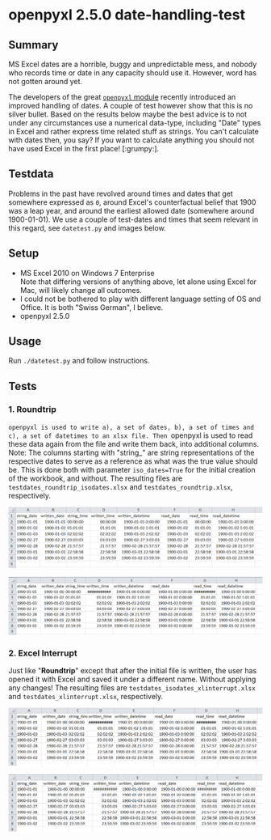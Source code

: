 # openpyxl 2.5.0 date-handling-test

## Summary

MS Excel dates are a horrible, buggy and unpredictable mess, and
nobody who records time or date in any capacity should use
it. However, word has not gotten around yet.

The developers of the great [`openpyxl` module](https://bitbucket.org/openpyxl/openpyxl) recently introduced an improved handling of dates. A couple of test however show that this is no silver bullet. Based on the results below maybe the best advice is to not under any circumstances use a numerical data-type, including "Date" types in Excel and rather express time related stuff as strings. You can't calculate with dates then, you say? If you want to calculate anything you should not have used Excel in the first place! [:grumpy:].

## Testdata

Problems in the past have revolved around times and dates that get somewhere expressed as `0`, around Excel's counterfactual belief that 1900 was a leap year, and around the earliest allowed date (somewhere around 1900-01-01). We use a couple of test-dates and times that seem relevant in this regard, see `datetest.py` and images below. 

## Setup

+ MS Excel 2010 on Windows 7 Enterprise   
Note that differing versions of anything above, let alone using Excel for Mac, will likely change all outcomes.
+ I could not be bothered to play with different language setting of OS and Office. It is both "Swiss German", I believe.
+ openpyxl 2.5.0

## Usage

Run `./datetest.py` and follow instructions.

## Tests

### 1. Roundtrip

`openpyxl is used to write a), a set of dates, b), a set of times and c), a set of datetimes to an xlsx file. Then `openpyxl is used to read these data again from the file and write them back, into additional columns. Note: The columns starting with "string_" are string representations of the respective dates to serve as a reference as what was the true value should be. This is done both with parameter `iso_dates=True` for the initial creation of the workbook, and without. The resulting files are `testdates_roundtrip_isodates.xlsx` and `testdates_roundtrip.xlsx`, respectively.

![**Roundtrip with `iso_dates=True`**: looks OK!](./img/roundtrip_isodates.png)

![**Roundtrip without `iso_dates`**: re-written date sports Jan 0th, has funny formatting and midnight doesn't work.Note that `1900-01-01`has changed to `1900-01-00`even in the column `written_date`, which had correct value when the file was written the first time.](./img/roundtrip.png)

### 2. Excel Interrupt

Just like "**Roundtrip**" except that after the initial file is written, the user has opened it with Excel and saved it under a different name. Without applying any changes! The resulting files are `testdates_isodates_xlinterrupt.xlsx` and `testdates_xlinterrupt.xlsx`, respectively.

![**Excel Interrupt with `iso_dates=True`**: Same botched results as above.](./img/xlinterrupt_isodates.png)

![**Excel Interrupt without `iso_dates`**: Same botched results as above](./img/xlinterrupt.png)
